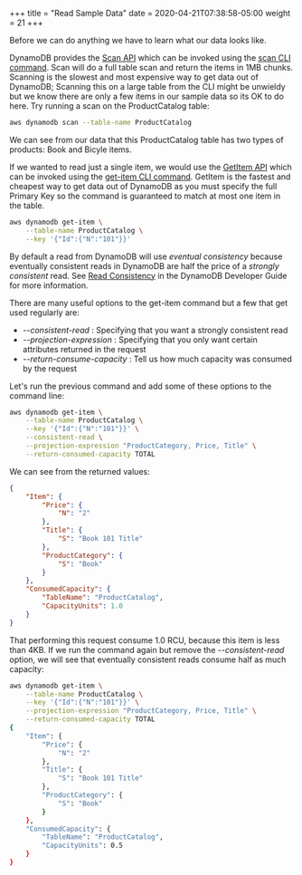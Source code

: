 +++
title = "Read Sample Data"
date = 2020-04-21T07:38:58-05:00
weight = 21
+++

Before we can do anything we have to learn what our data looks like.

DynamoDB provides the [Scan API](https://docs.aws.amazon.com/amazondynamodb/latest/APIReference/API_Scan.html) which can be invoked using the [scan CLI command](https://docs.aws.amazon.com/cli/latest/reference/dynamodb/scan.html). Scan will do a full table scan and return the items in 1MB chunks.  Scanning is the slowest and most expensive way to get data out of DynamoDB; Scanning this on a large table from the CLI might be unwieldy but we know there are only a few items in our sample data so its OK to do here.  Try running a scan on the ProductCatalog table:

```bash
aws dynamodb scan --table-name ProductCatalog
```

We can see from our data that this ProductCatalog table has two types of products: Book and Bicyle items.

If we wanted to read just a single item, we would use the [GetItem API](https://docs.aws.amazon.com/amazondynamodb/latest/APIReference/API_GetItem.html) which can be invoked using the [get-item CLI command](https://docs.aws.amazon.com/cli/latest/reference/dynamodb/get-item.html). GetItem is the fastest and cheapest way to get data out of DynamoDB as you must specify the full Primary Key so the command is guaranteed to match at most one item in the table.

```bash
aws dynamodb get-item \
    --table-name ProductCatalog \
    --key '{"Id":{"N":"101"}}'
```

By default a read from DynamoDB will use *eventual consistency* because eventually consistent reads in DynamoDB are half the price of a *strongly consistent* read.  See [Read Consistency](https://docs.aws.amazon.com/amazondynamodb/latest/developerguide/HowItWorks.ReadConsistency.html) in the DynamoDB Developer Guide for more information.

There are many useful options to the get-item command but a few that get used regularly are:

* *\-\-consistent-read* : Specifying that you want a strongly consistent read
* *\-\-projection-expression* : Specifying that you only want certain attributes returned in the request
* *\-\-return-consume-capacity* : Tell us how much capacity was consumed by the request

Let's run the previous command and add some of these options to the command line:

```bash
aws dynamodb get-item \
    --table-name ProductCatalog \
    --key '{"Id":{"N":"101"}}' \
    --consistent-read \
    --projection-expression "ProductCategory, Price, Title" \
    --return-consumed-capacity TOTAL
```

We can see from the returned values:

```json
{
    "Item": {
        "Price": {
            "N": "2"
        },
        "Title": {
            "S": "Book 101 Title"
        },
        "ProductCategory": {
            "S": "Book"
        }
    },
    "ConsumedCapacity": {
        "TableName": "ProductCatalog",
        "CapacityUnits": 1.0
    }
}
```

That performing this request consume 1.0 RCU, because this item is less than 4KB.  If we run the command again but remove the *\-\-consistent-read* option, we will see that eventually consistent reads consume half as much capacity:

```bash
aws dynamodb get-item \
    --table-name ProductCatalog \
    --key '{"Id":{"N":"101"}}' \
    --projection-expression "ProductCategory, Price, Title" \
    --return-consumed-capacity TOTAL
{
    "Item": {
        "Price": {
            "N": "2"
        },
        "Title": {
            "S": "Book 101 Title"
        },
        "ProductCategory": {
            "S": "Book"
        }
    },
    "ConsumedCapacity": {
        "TableName": "ProductCatalog",
        "CapacityUnits": 0.5
    }
}
```
